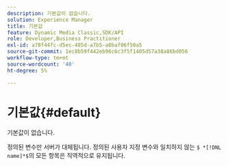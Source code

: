 ```yaml
---
description: 기본값이 없습니다.
solution: Experience Manager
title: 기본값
feature: Dynamic Media Classic,SDK/API
role: Developer,Business Practitioner
exl-id: a78f44fc-d5ec-485d-a7b5-a8baf06f50a5
source-git-commit: 1ec8b59f442eb96c6c3f5f1405d57a38a86bd056
workflow-type: tm+mt
source-wordcount: '40'
ht-degree: 5%

---
```


# 기본값{#default}

기본값이 없습니다.

정의된 변수만 서버가 대체됩니다. 정의된 사용자 지정 변수와 일치하지 않는 `$ *[!DNL name]*$`의 모든 항목은 직역적으로 유지됩니다.

